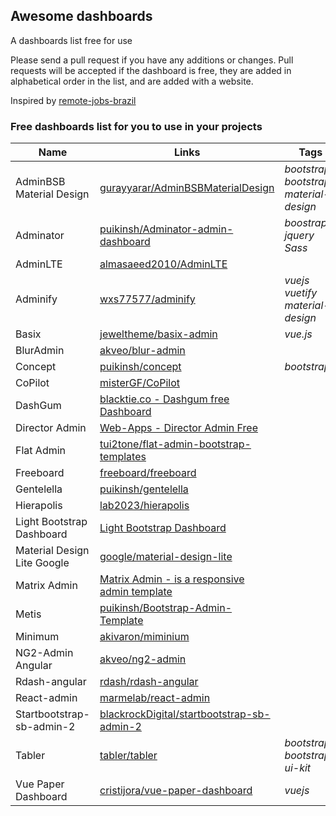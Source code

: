 ## Awesome dashboards

A dashboards list free for use

Please send a pull request if you have any additions or changes. Pull requests will be accepted if the dashboard is free, they are added in alphabetical order in the list, and are added with a website.

Inspired by [remote-jobs-brazil](https://github.com/lerrua/remote-jobs-brazil)

### Free dashboards list for you to use in your projects

| Name                        | Links                                                                  | Tags                                       |
| --------------------------- | ---------------------------------------------------------------------- | ------------------------------------------ |
| AdminBSB Material Design    | [gurayyarar/AdminBSBMaterialDesign](https://goo.gl/tDT2H1)             | _bootstrap_ _bootstrap3_ _material-design_ |
| Adminator                   | [puikinsh/Adminator-admin-dashboard](https://goo.gl/cVzqop)            | _boostrap_ _jquery_ _Sass_                 |
| AdminLTE                    | [almasaeed2010/AdminLTE](https://goo.gl/OObvA0)                        |
| Adminify                    | [wxs77577/adminify](https://goo.gl/mA57sD)                             | _vuejs_ _vuetify_ _material-design_        |
| Basix                       | [jeweltheme/basix-admin](https://github.com/jeweltheme/basix-admin)    | _vue.js_                                   |
| BlurAdmin                   | [akveo/blur-admin](https://goo.gl/DUzAae)                              |
| Concept                     | [puikinsh/concept](https://github.com/puikinsh/concept)                | _bootstrap_                                |
| CoPilot                     | [misterGF/CoPilot](https://goo.gl/iSVGqk)                              |
| DashGum                     | [blacktie.co - Dashgum free Dashboard](http://goo.gl/k5l29O)           |
| Director Admin              | [Web-Apps - Director Admin Free](http://goo.gl/9axGkI)                 |
| Flat Admin                  | [tui2tone/flat-admin-bootstrap-templates](https://goo.gl/b758bi)       |
| Freeboard                   | [freeboard/freeboard](https://goo.gl/HRMKdh)                           |
| Gentelella                  | [puikinsh/gentelella](https://goo.gl/NSAZwH)                           |
| Hierapolis                  | [lab2023/hierapolis](https://goo.gl/THaAQ5)                            |
| Light Bootstrap Dashboard   | [Light Bootstrap Dashboard](http://goo.gl/JGU86v)                      |
| Material Design Lite Google | [google/material-design-lite](https://goo.gl/8SX56v)                   |
| Matrix Admin                | [Matrix Admin - is a responsive admin template](https://goo.gl/05H6el) |
| Metis                       | [puikinsh/Bootstrap-Admin-Template](https://goo.gl/IitZsO)             |
| Minimum                     | [akivaron/miminium](https://goo.gl/Q4nGLZ)                             |
| NG2-Admin Angular           | [akveo/ng2-admin](https://goo.gl/m8lc3p)                               |
| Rdash-angular               | [rdash/rdash-angular](https://goo.gl/J7G227)                           |
| React-admin                 | [marmelab/react-admin](https://github.com/marmelab/react-admin)        |
| Startbootstrap-sb-admin-2   | [blackrockDigital/startbootstrap-sb-admin-2](https://goo.gl/1SOVc7)    |
| Tabler                      | [tabler/tabler](https://github.com/tabler/tabler)                      | _bootstrap_ _bootstrap4_ _ui-kit_          |
| Vue Paper Dashboard         | [cristijora/vue-paper-dashboard](https://goo.gl/Fbyjs6)                | _vuejs_                                    |
